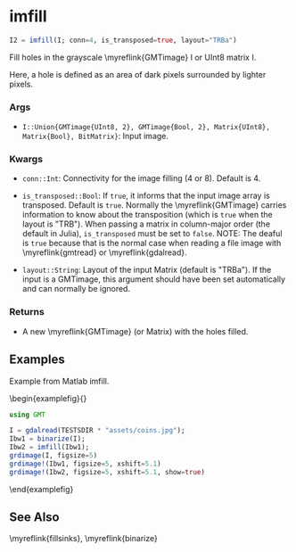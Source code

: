 # imfill

```julia
I2 = imfill(I; conn=4, is_transposed=true, layout="TRBa")
```

Fill holes in the grayscale \myreflink{GMTimage} I or UInt8 matrix I.

Here, a hole is defined as an area of dark pixels surrounded by lighter pixels.

### Args
- `I::Union{GMTimage{UInt8, 2}, GMTimage{Bool, 2}, Matrix{UInt8}, Matrix{Bool}, BitMatrix}`: Input image.

### Kwargs
- `conn::Int`: Connectivity for the image filling (4 or 8). Default is 4.

- `is_transposed::Bool`: If `true`, it informs that the input image array is transposed. Default is `true`.
   Normally the \myreflink{GMTimage} carries information to know about the transposition (which is `true` when the layout is "TRB").
   When passing a matrix in column-major order (the default in Julia), `is_transposed` must be set to `false`.
   NOTE: The deaful is `true` because that is the normal case when reading a file image with \myreflink{gmtread} or \myreflink{gdalread}.
  
- `layout::String`: Layout of the input Matrix (default is "TRBa"). If the input is a GMTimage,
   this argument should have been set automatically and can normally be ignored.

### Returns
- A new \myreflink{GMTimage} (or Matrix) with the holes filled.

Examples
--------

Example from Matlab imfill.

\begin{examplefig}{}
```julia
using GMT

I = gdalread(TESTSDIR * "assets/coins.jpg");
Ibw1 = binarize(I);
Ibw2 = imfill(Ibw1);
grdimage(I, figsize=5)
grdimage!(Ibw1, figsize=5, xshift=5.1)
grdimage!(Ibw2, figsize=5, xshift=5.1, show=true)
```
\end{examplefig}


See Also
--------

\myreflink{fillsinks}, \myreflink{binarize}
